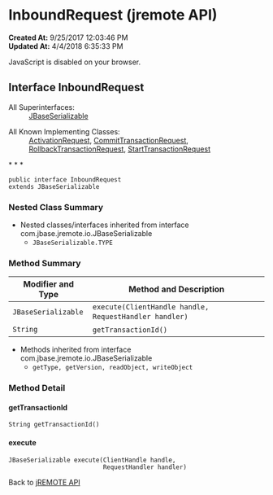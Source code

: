 # InboundRequest (jremote API)

**Created At:** 9/25/2017 12:03:46 PM  
**Updated At:** 4/4/2018 6:35:33 PM  

<script type="text/javascript"><!--
    try {
        if (location.href.indexOf('is-external=true') == -1) {
            parent.document.title="InboundRequest (jremote   API)";
        }
    }
    catch(err) {
    }
//-->
var methods = {"i0":6,"i1":6};
var tabs = {65535:["t0","All Methods"],2:["t2","Instance Methods"],4:["t3","Abstract Methods"]};
var altColor = "altColor";
var rowColor = "rowColor";
var tableTab = "tableTab";
var activeTableTab = "activeTableTab";</script><noscript><div>JavaScript is disabled on your browser.</div></noscript><!-- ========= START OF TOP NAVBAR ======= -->
<!--   -->

## Interface InboundRequest

<dl><dt>All Superinterfaces:</dt><dd><a href="/39250-io/com_jbase_jremote_io_jbaseserializable" title="interface in com.jbase.jremote.io">JBaseSerializable</a></dd></dl><dl><dt>All Known Implementing Classes:</dt><dd><a href="/39264-protocol/com_jbase_jremote_jca_inflow_protocol_ActivationRequest" title="class in com.jbase.jremote.jca.inflow.protocol">ActivationRequest</a>, <a href="/39270-protocol/com_jbase_jremote_protocol_CommitTransactionRequest" title="class in com.jbase.jremote.jca.inflow.protocol">CommitTransactionRequest</a>, <a href="/39270-protocol/com_jbase_jremote_protocol_RollbackTransactionRequest" title="class in com.jbase.jremote.jca.inflow.protocol">RollbackTransactionRequest</a>, <a href="/39264-protocol/com_jbase_jremote_jca_inflow_protocol_StartTransactionRequest" title="class in com.jbase.jremote.jca.inflow.protocol">StartTransactionRequest</a></dd></dl>
* * *


```
public interface InboundRequest
extends JBaseSerializable
```

<!--   -->

### Nested Class Summary

- <!--   -->Nested classes/interfaces inherited from interface com.jbase.jremote.io.JBaseSerializable
    - `JBaseSerializable.TYPE`




<!--   -->

### Method Summary


| Modifier and Type<br> | Method and Description<br> |
| --- | --- |
| `JBaseSerializable`<br> | `execute(ClientHandle handle, RequestHandler handler)` <br> |
| `String`<br> | `getTransactionId()` <br> |


- <!--   -->Methods inherited from interface com.jbase.jremote.io.JBaseSerializable
    - `getType, getVersion, readObject, writeObject`

<!--   -->

### Method Detail
<!--   -->


#### getTransactionId

```
String getTransactionId()
```



#### execute

```
JBaseSerializable execute(ClientHandle handle,
                          RequestHandler handler)
```



Back to [jREMOTE API](com_jbase_jremote_package-summary)
<!-- ========= END OF CLASS DATA ========= --><!-- ======= START OF BOTTOM NAVBAR ====== -->
<!--   -->
